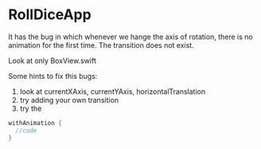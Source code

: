 # RollDiceApp

It has the bug in which whenever we hange the axis of rotation, there is no animation for the first time. The transition does not exist.

Look at only BoxView.swift

Some hints to fix this bugs:
1. look at currentXAxis, currentYAxis, horizontalTranslation
2. try adding your own transition
3. try the
```c
withAnimation {
  //code
}
```
